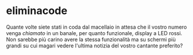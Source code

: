 # eliminacode

Quante volte siete stati in coda dal macellaio in attesa che il vostro numero venga _chiamato_ in un banale, per quanto funzionale, display a LED rossi. Non sarebbe più carino avere la stessa funzionalità ma su schermi più grandi su cui magari vedere l'ultima notizia del vostro cantante preferito?
